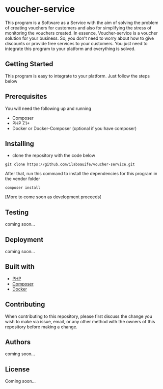 # voucher-service
This program is a Software as a Service with the aim of solving the problem of creating vouchers for customers and also for simplifying the stress of monitoring the vouchers created. In essence, Voucher-service is a voucher solution for your business. So, you don't need to worry about how to give discounts or provide free services to your customers. You just need to integrate this program to your platform and everything is solved.

## Getting Started
This program is easy to integrate to your platform. Just follow the steps below

## Prerequisites
You will need the following up and running
- Composer
- PHP 7.1+
- Docker or Docker-Composer (optional if you have composer)

## Installing
- clone the repository with the code below
```
git clone https://github.com/ilaboauife/voucher-service.git
```
After that, run this command to install the dependencies for this program in the vendor folder
```
composer install
```
[More to come soon as development proceeds]

## Testing
coming soon...

## Deployment
coming soon...
## Built with
- [PHP](https://php.net)
- [Composer](https://getcomposer.org)
- [Docker](https://docker.com)

## Contributing
When contributing to this repository, please first discuss the change you wish to make via issue, email, or any other method with the owners of this repository before making a change.

## Authors
coming soon...

## License 
Coming soon... 





